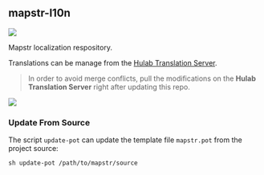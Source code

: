 mapstr-l10n
-------------

[![](https://translation.hulab.co/widgets/mapstr/mapstr/svg-badge.svg)](https://translation.hulab.co/engage/mapstr/?utm_source=widget)

Mapstr localization respository.

Translations can be manage from the [Hulab Translation Server](https://translation.hulab.co/projects/mapstr/).

> In order to avoid merge conflicts, pull the modifications on the **Hulab Translation Server** right after updating this repo.

[![](https://translation.hulab.co/widgets/mapstr/-/multi-auto.svg)](https://translation.hulab.co/engage/mapstr/?utm_source=widget)

### Update From Source

The script `update-pot` can update the template file `mapstr.pot` from the project source:

	sh update-pot /path/to/mapstr/source

